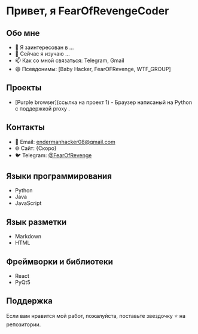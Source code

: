 # Привет, я FearOfRevengeCoder

## Обо мне

- 👀 Я заинтересован в ...
- 🌱 Сейчас я изучаю ...
- 📫 Как со мной связаться: Telegram, Gmail
- 😄 Псевдонимы: [Baby Hacker, FearOFRevenge, WTF_GROUP]

## Проекты

- [Purple browser](ссылка на проект 1) - Браузер написаный на Python с поддержкой proxy .

## Контакты

- 📧 Email: endermanhacker08@gmail.com
- 🌐 Сайт: {Скоро}
- 🐦 Telegram: [@FearOfRevenge](https://t.me/FearOfRevenge)

## Языки программирования
- Python
- Java
- JavaScript

## Язык разметки

- Markdown
- HTML


## Фреймворки и библиотеки

- React
- PyQt5

## Поддержка

Если вам нравится мой работ, пожалуйста, поставьте звездочку ⭐ на репозитории.
